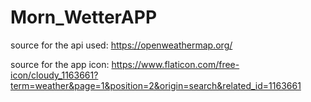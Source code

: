 # Morn_WetterAPP

source for the api used: https://openweathermap.org/

source for the app icon: https://www.flaticon.com/free-icon/cloudy_1163661?term=weather&page=1&position=2&origin=search&related_id=1163661
